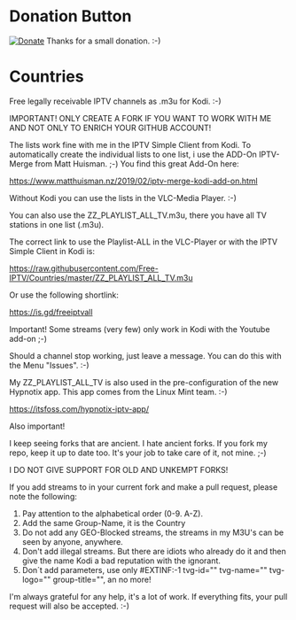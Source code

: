 # Donation Button
[![Donate](https://img.shields.io/badge/Donate-PayPal-green.svg)](https://paypal.me/FreeIPTVGitgub?locale.x=de_DE) Thanks for a small donation. :-)

# Countries
Free legally receivable IPTV channels as .m3u for Kodi. :-)

IMPORTANT! ONLY CREATE A FORK IF YOU WANT TO WORK WITH ME AND NOT ONLY TO ENRICH YOUR GITHUB ACCOUNT!

The lists work fine with me in the IPTV Simple Client from Kodi. To automatically create the individual lists
to one list, i use the ADD-On IPTV-Merge from Matt Huisman. ;-) You find this great Add-On here:

https://www.matthuisman.nz/2019/02/iptv-merge-kodi-add-on.html

Without Kodi you can use the lists in the VLC-Media Player. :-)

You can also use the ZZ_PLAYLIST_ALL_TV.m3u, there you have all TV stations in one list (.m3u).

The correct link to use the Playlist-ALL in the VLC-Player or with the IPTV Simple Client in Kodi is:

https://raw.githubusercontent.com/Free-IPTV/Countries/master/ZZ_PLAYLIST_ALL_TV.m3u

Or use the following shortlink:

https://is.gd/freeiptvall

Important! Some streams (very few) only work in Kodi with the Youtube add-on ;-)

Should a channel stop working, just leave a message. You can do this with the Menu "Issues". :-)

My ZZ_PLAYLIST_ALL_TV is also used in the pre-configuration of the new Hypnotix app. This app comes from the Linux Mint team. :-)

https://itsfoss.com/hypnotix-iptv-app/

Also important!

I keep seeing forks that are ancient. I hate ancient forks. If you fork my repo, keep it up to date too. It's your job to take care of it, not mine. ;-) 

I DO NOT GIVE SUPPORT FOR OLD AND UNKEMPT FORKS!

If you add streams to in your current fork and make a pull request, please note the following:

1. Pay attention to the alphabetical order (0-9. A-Z).
2. Add the same Group-Name, it is the Country
3. Do not add any GEO-Blocked streams, the streams in my M3U's can be seen by anyone, anywhere.
4. Don't add illegal streams. But there are idiots who already do it and then give the name Kodi a bad reputation with the ignorant.
5. Don´t add parameters, use only #EXTINF:-1 tvg-id="" tvg-name="" tvg-logo="" group-title="", an no more!

I'm always grateful for any help, it's a lot of work. If everything fits, your pull request will also be accepted. :-)

